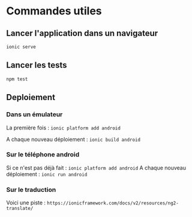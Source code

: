 # Commandes utiles

## Lancer l'application dans un navigateur
`ionic serve`

## Lancer les tests
`npm test`

## Deploiement
### Dans un émulateur
La première fois : 
`ionic platform add android`

A chaque nouveau déploiement :
`ionic build android`

### Sur le téléphone android
Si ce n'est pas déjà fait : `ionic platform add android`
A chaque nouveau déploiement : `ionic run android`

### Sur le traduction
Voici une piste : `https://ionicframework.com/docs/v2/resources/ng2-translate/`